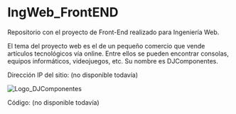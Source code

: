# IngWeb_FrontEND
Repositorio con el proyecto de Front-End realizado para Ingeniería Web. 

El tema del proyecto web es el de un pequeño comercio que vende artículos tecnológicos vía online. Entre ellos se pueden encontrar consolas, equipos informáticos, videojuegos, etc. Su nombre es DJComponentes.

Dirección IP del sitio: (no disponible todavía)

![Logo_DJComponentes](https://user-images.githubusercontent.com/79966138/148264302-67313aef-9701-4a59-91df-250c202fc5ac.JPG)


Código: (no disponible todavía)
